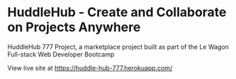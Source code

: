 # HuddleHub - Create and Collaborate on Projects Anywhere

HuddleHub 777 Project, a marketplace project built as part of the Le Wagon Full-stack Web Developer Bootcamp

View live site at https://huddle-hub-777.herokuapp.com/

